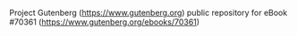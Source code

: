 Project Gutenberg (https://www.gutenberg.org) public repository for
eBook #70361 (https://www.gutenberg.org/ebooks/70361)
